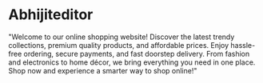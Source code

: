 # Abhijiteditor
"Welcome to our online shopping website! Discover the latest trendy collections, premium quality products, and affordable prices. Enjoy hassle-free ordering, secure payments, and fast doorstep delivery. From fashion and electronics to home décor, we bring everything you need in one place. Shop now and experience a smarter way to shop online!"
